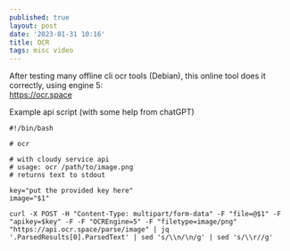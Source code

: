 ```yaml
---
published: true
layout: post
date: '2023-01-31 10:16'
title: OCR
tags: misc video 
---
```

After testing many offline cli ocr tools (Debian), this online tool does it correctly, using engine 5:  
<https://ocr.space>

Example api script (with some help from chatGPT)

    #!/bin/bash

    # ocr

    # with cloudy service api
    # usage: ocr /path/to/image.png
    # returns text to stdout

    key="put the provided key here"
    image="$1"
    
    curl -X POST -H "Content-Type: multipart/form-data" -F "file=@$1" -F "apikey=$key" -F -F "OCREngine=5" -F "filetype=image/png" "https://api.ocr.space/parse/image" | jq '.ParsedResults[0].ParsedText' | sed 's/\\n/\n/g' | sed 's/\\r//g'
